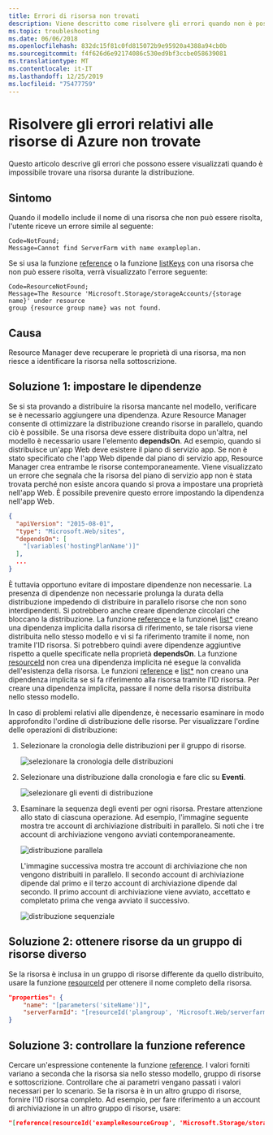 ```yaml
---
title: Errori di risorsa non trovati
description: Viene descritto come risolvere gli errori quando non è possibile trovare una risorsa durante la distribuzione con un modello di Azure Resource Manager.
ms.topic: troubleshooting
ms.date: 06/06/2018
ms.openlocfilehash: 832dc15f81c0fd815072b9e95920a4388a94cb0b
ms.sourcegitcommit: f4f626d6e92174086c530ed9bf3ccbe058639081
ms.translationtype: MT
ms.contentlocale: it-IT
ms.lasthandoff: 12/25/2019
ms.locfileid: "75477759"
---
```

# <a name="resolve-not-found-errors-for-azure-resources"></a>Risolvere gli errori relativi alle risorse di Azure non trovate

Questo articolo descrive gli errori che possono essere visualizzati quando è impossibile trovare una risorsa durante la distribuzione.

## <a name="symptom"></a>Sintomo

Quando il modello include il nome di una risorsa che non può essere risolta, l'utente riceve un errore simile al seguente:

```
Code=NotFound;
Message=Cannot find ServerFarm with name exampleplan.
```

Se si usa la funzione [reference](template-functions-resource.md#reference) o la funzione [listKeys](template-functions-resource.md#listkeys) con una risorsa che non può essere risolta, verrà visualizzato l'errore seguente:

```
Code=ResourceNotFound;
Message=The Resource 'Microsoft.Storage/storageAccounts/{storage name}' under resource
group {resource group name} was not found.
```

## <a name="cause"></a>Causa

Resource Manager deve recuperare le proprietà di una risorsa, ma non riesce a identificare la risorsa nella sottoscrizione.

## <a name="solution-1---set-dependencies"></a>Soluzione 1: impostare le dipendenze

Se si sta provando a distribuire la risorsa mancante nel modello, verificare se è necessario aggiungere una dipendenza. Azure Resource Manager consente di ottimizzare la distribuzione creando risorse in parallelo, quando ciò è possibile. Se una risorsa deve essere distribuita dopo un'altra, nel modello è necessario usare l'elemento **dependsOn**. Ad esempio, quando si distribuisce un'app Web deve esistere il piano di servizio app. Se non è stato specificato che l'app Web dipende dal piano di servizio app, Resource Manager crea entrambe le risorse contemporaneamente. Viene visualizzato un errore che segnala che la risorsa del piano di servizio app non è stata trovata perché non esiste ancora quando si prova a impostare una proprietà nell'app Web. È possibile prevenire questo errore impostando la dipendenza nell'app Web.

```json
{
  "apiVersion": "2015-08-01",
  "type": "Microsoft.Web/sites",
  "dependsOn": [
    "[variables('hostingPlanName')]"
  ],
  ...
}
```

È tuttavia opportuno evitare di impostare dipendenze non necessarie. La presenza di dipendenze non necessarie prolunga la durata della distribuzione impedendo di distribuire in parallelo risorse che non sono interdipendenti. Si potrebbero anche creare dipendenze circolari che bloccano la distribuzione. La funzione [reference](template-functions-resource.md#reference) e la funzione\ [list*](template-functions-resource.md#list) creano una dipendenza implicita dalla risorsa di riferimento, se tale risorsa viene distribuita nello stesso modello e vi si fa riferimento tramite il nome, non tramite l'ID risorsa. Si potrebbero quindi avere dipendenze aggiuntive rispetto a quelle specificate nella proprietà **dependsOn**. La funzione [resourceId](template-functions-resource.md#resourceid) non crea una dipendenza implicita né esegue la convalida dell'esistenza della risorsa. Le funzioni [reference](template-functions-resource.md#reference) e [list*](template-functions-resource.md#list) non creano una dipendenza implicita se si fa riferimento alla risorsa tramite l'ID risorsa. Per creare una dipendenza implicita, passare il nome della risorsa distribuita nello stesso modello.

In caso di problemi relativi alle dipendenze, è necessario esaminare in modo approfondito l'ordine di distribuzione delle risorse. Per visualizzare l'ordine delle operazioni di distribuzione:

1. Selezionare la cronologia delle distribuzioni per il gruppo di risorse.

   ![selezionare la cronologia delle distribuzioni](./media/error-not-found/select-deployment.png)

2. Selezionare una distribuzione dalla cronologia e fare clic su **Eventi**.

   ![selezionare gli eventi di distribuzione](./media/error-not-found/select-deployment-events.png)

3. Esaminare la sequenza degli eventi per ogni risorsa. Prestare attenzione allo stato di ciascuna operazione. Ad esempio, l'immagine seguente mostra tre account di archiviazione distribuiti in parallelo. Si noti che i tre account di archiviazione vengono avviati contemporaneamente.

   ![distribuzione parallela](./media/error-not-found/deployment-events-parallel.png)

   L'immagine successiva mostra tre account di archiviazione che non vengono distribuiti in parallelo. Il secondo account di archiviazione dipende dal primo e il terzo account di archiviazione dipende dal secondo. Il primo account di archiviazione viene avviato, accettato e completato prima che venga avviato il successivo.

   ![distribuzione sequenziale](./media/error-not-found/deployment-events-sequence.png)

## <a name="solution-2---get-resource-from-different-resource-group"></a>Soluzione 2: ottenere risorse da un gruppo di risorse diverso

Se la risorsa è inclusa in un gruppo di risorse differente da quello distribuito, usare la funzione [resourceId](template-functions-resource.md#resourceid) per ottenere il nome completo della risorsa.

```json
"properties": {
    "name": "[parameters('siteName')]",
    "serverFarmId": "[resourceId('plangroup', 'Microsoft.Web/serverfarms', parameters('hostingPlanName'))]"
}
```

## <a name="solution-3---check-reference-function"></a>Soluzione 3: controllare la funzione reference

Cercare un'espressione contenente la funzione [reference](template-functions-resource.md#reference). I valori forniti variano a seconda che la risorsa sia nello stesso modello, gruppo di risorse e sottoscrizione. Controllare che ai parametri vengano passati i valori necessari per lo scenario. Se la risorsa è in un altro gruppo di risorse, fornire l'ID risorsa completo. Ad esempio, per fare riferimento a un account di archiviazione in un altro gruppo di risorse, usare:

```json
"[reference(resourceId('exampleResourceGroup', 'Microsoft.Storage/storageAccounts', 'myStorage'), '2017-06-01')]"
```